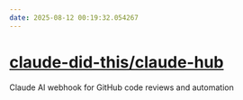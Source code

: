 ```yaml
---
date: 2025-08-12 00:19:32.054267
---
```


# [claude-did-this/claude-hub](https://github.com/claude-did-this/claude-hub)

Claude AI webhook for GitHub code reviews and automation